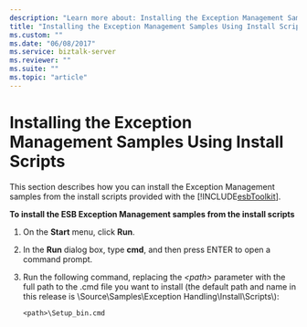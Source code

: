 ```yaml
---
description: "Learn more about: Installing the Exception Management Samples Using Install Scripts"
title: "Installing the Exception Management Samples Using Install Scripts"
ms.custom: ""
ms.date: "06/08/2017"
ms.service: biztalk-server
ms.reviewer: ""
ms.suite: ""
ms.topic: "article"
---
```

# Installing the Exception Management Samples Using Install Scripts
This section describes how you can install the Exception Management samples from the install scripts provided with the [!INCLUDE[esbToolkit](../includes/esbtoolkit-md.md)].  
  
 **To install the ESB Exception Management samples from the install scripts**  
  
1.  On the **Start** menu, click **Run**.  
  
2.  In the **Run** dialog box, type **cmd**, and then press ENTER to open a command prompt.  
  
3.  Run the following command, replacing the *\<path\>* parameter with the full path to the .cmd file you want to install (the default path and name in this release is \Source\Samples\Exception Handling\Install\Scripts\\):  
  
    ```  
    <path>\Setup_bin.cmd  
    ```
